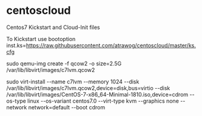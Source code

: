 # centoscloud
Centos7 Kickstart and Cloud-Init files

To Kickstart use bootoption inst.ks=https://raw.githubusercontent.com/atrawog/centoscloud/master/ks.cfg


sudo qemu-img create -f qcow2 -o size=2.5G /var/lib/libvirt/images/c7lvm.qcow2


sudo virt-install --name c7lvm --memory 1024 --disk /var/lib/libvirt/images/c7lvm.qcow2,device=disk,bus=virtio --disk /var/lib/libvirt/images/CentOS-7-x86_64-Minimal-1810.iso,device=cdrom --os-type linux --os-variant centos7.0  --virt-type kvm   --graphics none --network network=default --boot cdrom

